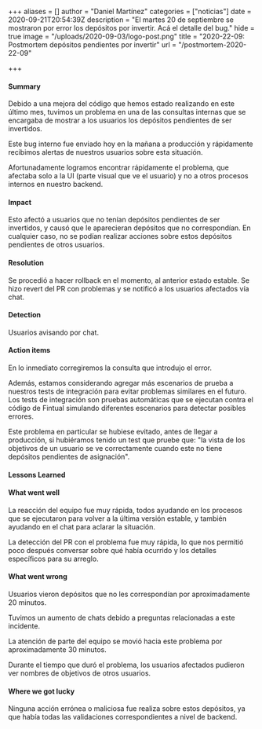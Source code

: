 +++
aliases = []
author = "Daniel Martínez"
categories = ["noticias"]
date = 2020-09-21T20:54:39Z
description = "El martes 20 de septiembre se mostraron por error los depósitos por invertir. Acá el detalle del bug."
hide = true
image = "/uploads/2020-09-03/logo-post.png"
title = "2020-22-09: Postmortem depósitos pendientes por invertir"
url = "/postmortem-2020-22-09"

+++
#### Summary

Debido a una mejora del código que hemos estado realizando en este último mes, tuvimos un problema en una de las consultas internas que se encargaba de mostrar a los usuarios los depósitos pendientes de ser invertidos.

Este bug interno fue enviado hoy en la mañana a producción y rápidamente recibimos alertas de nuestros usuarios sobre esta situación.

Afortunadamente logramos encontrar rápidamente el problema, que afectaba solo a la UI (parte visual que ve el usuario) y no a otros procesos internos en nuestro backend.

#### Impact

Esto afectó a usuarios que no tenían depósitos pendientes de ser invertidos, y causó que le aparecieran depósitos que no correspondían. En cualquier caso, no se podían realizar acciones sobre estos depósitos pendientes de otros usuarios.

#### Resolution

Se procedió a hacer rollback en el momento, al anterior estado estable. Se hizo revert del PR con problemas y se notificó a los usuarios afectados vía chat.

#### Detection

Usuarios avisando por chat.

#### Action items

En lo inmediato corregiremos la consulta que introdujo el error. 

Además, estamos considerando agregar más escenarios de prueba a nuestros tests de integración para evitar problemas similares en el futuro. Los tests de integración son pruebas automáticas que se ejecutan contra el código de Fintual simulando diferentes escenarios para detectar posibles errores. 

Este problema en particular se hubiese evitado, antes de llegar a producción, si hubiéramos tenido un test que pruebe que: "la vista de los objetivos de un usuario se ve correctamente cuando este no tiene depósitos pendientes de asignación".

#### Lessons Learned

#### What went well

La reacción del equipo fue muy rápida, todos ayudando en los procesos que se ejecutaron para volver a la última versión estable, y también ayudando en el chat para aclarar la situación.

La detección del PR con el problema fue muy rápida, lo que nos permitió poco después conversar sobre qué había ocurrido y los detalles específicos para su arreglo.

#### What went wrong

Usuarios vieron depósitos que no les correspondían por aproximadamente 20 minutos.

Tuvimos un aumento de chats debido a preguntas relacionadas a este incidente.

La atención de parte del equipo se movió hacia este problema por aproximadamente 30 minutos.

Durante el tiempo que duró el problema, los usuarios afectados pudieron ver nombres de objetivos de otros usuarios.

#### Where we got lucky

Ninguna acción errónea o maliciosa fue realiza sobre estos depósitos, ya que había todas las validaciones correspondientes a nivel de backend.